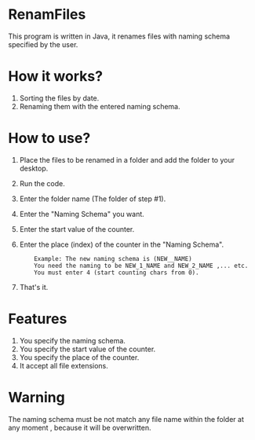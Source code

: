 # RenamFiles
This program is written in Java, it renames files with naming schema specified by the user.

# How it works?
1. Sorting the files by date.
2. Renaming them with the entered naming schema.

# How to use?
1. Place the files to be renamed in a folder and add the folder to your desktop.
2. Run the code.
3. Enter the folder name (The folder of step #1).
4. Enter the "Naming Schema" you want.
5. Enter the start value of the counter.
6. Enter the place (index) of the counter in the "Naming Schema".

           Example: The new naming schema is (NEW__NAME) 
           You need the naming to be NEW_1_NAME and NEW_2_NAME ,... etc. 
           You must enter 4 (start counting chars from 0).
           
7. That's it.

# Features
1. You specify the naming schema.
2. You specify the start value of the counter.
3. You specify the place of the counter.
4. It accept all file extensions.

# Warning
The naming schema must be not match any file name within the folder at any moment , because it will be overwritten.
